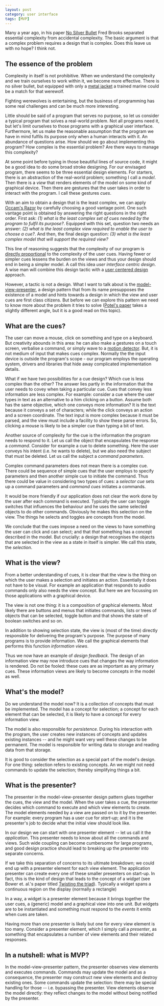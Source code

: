 ```yaml
---
layout: post
category: user interface
tags: [MVP]
---
```

Many a year ago, in his paper [No Silver Bullet](http://en.wikipedia.org/wiki/No_Silver_Bullet) Fred Brooks separated essential complexity from accidental complexity. The basic argument is that a complex problem requires a design that is complex.  Does this leave us with no hope? I think not.

## The essence of the problem

Complexity in itself is not prohibitive.  When we understand the complexity and we train ourselves to work within it, we become more effective.  There is no silver bullet, but equipped with only a [metal jacket](http://en.wikipedia.org/wiki/Full_metal_jacket_bullet) a trained marine could be a match for that werewolf.

Fighting werewolves is entertaining, but the business of programming has some real challenges and can be much more interesting. 

Little should be said of a program that serves no purpose, so let us consider a typical program that solves a real-world problem.  Not all programs need it, but let's limit ourselves to those programs with a graphical user interface.  Furthermore, let us make the reasonable assumption that the program we have in mind fulfils its purpose only when a human interacts with it. An abundance of questions arise. How should we go about implementing this program? How complex is the essential problem?  Are there ways to manage this complexity?    

At some point before typing in those beautiful lines of source code, it might be a good idea to do some broad stroke designing.  For our envisaged program, there seems to be three essential design elements.  For starters, there is an abstraction of the real-world problem; something I call a _model_.  Then there is a _view_ that renders elements of the model on some kind of graphical device.  Then there are gestures that the user takes in order to interact with the program.  I call these gestures _cues_.  

With an aim to obtain a design that is the least complex, we can apply [Occam's Razor](http://en.wikipedia.org/wiki/Occam%27s_razor) by carefully choosing a good vantage point.  One such vantage point is obtained by answering the right questions in the right order.  First ask: _(1) what is the least complex set of cues needed by the program to fulfil its purpose?_.  Equipped with this set, question two needs an answer: _(2) what is the least complex view required to enable the user to choose a cue?_.  And then, the final design question: _(3) what is the least complex model that will support the required view?_  

This line of reasoning suggests that the complexity of our program is [directly proportional](http://en.wikipedia.org/wiki/Proportionality_(mathematics)) to the complexity of the user cues.  Having fewer or simpler cues lessens the burden on the views and thus your design should end in being a simpler model.  A call this idea _user interface centric design_.  A wise man will combine this design tactic with a [user centered design](http://en.wikipedia.org/wiki/User-centered_design) approach.   

However, a tactic is not a design. What I want to talk about is the [model-view-presenter](http://en.wikipedia.org/wiki/Model%E2%80%93view%E2%80%93presenter), a design  pattern that from its name presupposes the existence of a model and hints towards a design in which the view and user cues are first class citizens.  But before we can explore this pattern we need to know more about the problem it tries to solve ([Potel's paper](http://www.wildcrest.com/Potel/Portfolio/mvp.pdf) takes a slightly different angle, but it is a good read on this topic).

## What are the cues?
The user can move a mouse, click on something and type on a keyboard. But creativity abounds in this area: he can also make a gestures on a touch screen, verbalise a command, or simply wave to a [motion detector](http://www.wired.com/2010/11/tonights-release-xbox-kinect-how-does-it-work/all/).  But, it is not medium of input that makes cues complex.  Normally the the input device is outside the program's scope - our program employs the operating system, drivers and libraries that hide away complicated implementation details.

What if we have two possibilities for a cue design? Which cue is less complex than the other?  The answer lies partly in the information that the user needs to covey when taking a particular cue.  Cues that convey less information are less complex.  For example: consider a cue where the user types in text as an alternative to a him clicking on a button.  Assume both has the same objective, which one conveys more information?  It is the text because it conveys a set of characters; while the click conveys an action and a screen coordinate.  The text input is more complex because it must be parsed, and the view must include a facility to show these parse errors.  So, clicking a mouse is likely to be a simpler cue than typing a bit of text.

Another source of complexity for the cue is the information the program needs to respond to it.  Let us call the object that encapsulates the response a _command_.  Consider for example a cue to delete something.  Here the user conveys his intent (i.e. he wants to delete), but we also need the subject that must be deleted.  Let us call the subject a _command parameters_.  

Complex command parameters does not mean there is a complex cue.  There could be sequence of simple cues that the user employs to specify parameters and then another simple cue to initiate the command.  Thus there could be value in considering two types of cues: a _selector cue_ sets up a command parameters and _command cues_ initiates a commands.  

It would be more friendly if our application does not clear the work done by the user after each command is executed.  Typically the user can toggle switches that influences the behaviour and he uses the same selected objects to do other commands.  Obviously he makes this selection on the view.  The things he selects and toggles are concepts from the model.  

We conclude that the cues impose a need on the views to have something the user can click and can select; and that _that_ something has a concept described in the model.  But crucially: a design that recognises the objects that are selected in the view as a state in itself is simpler.  We call this state, the _selection_.

## What is the view?
From a better understanding of cues, it is clear that the view is the thing on which the user makes a selection and initiates an action.  Essentially it does not have to be visual. For example an application that responds to audio commands only also needs the view concept. But here we are focussing on those applications with a graphical device.

The view is not one thing: it is a composition of graphical elements.  Most likely there are buttons and menus that initiates commands, lists or trees of objects that can be selected, toggle button and that shows the state of boolean switches and so on.  

In addition to showing selection state, the view is (most of the time) directly responsible for delivering the program's purpose.  The purpose of many programs is to provide information. We call the graphical elements that performs this function _information views_.

Thus we now have an example of _design feedback_.  The design of an information view may now introduce cues that changes the way information is rendered.  Do not be fooled: these cues are as important as any primary cues.  These information views are likely to become concepts in the model as well.

## What's the model?
Do we understand the model now?  It is a collection of concepts that must be implemented.  The model has a concept for selection; a concept for each element that can be selected, it is likely to have a concept for every information view.   

The model is also responsible for _persistence_.  During his interaction with the program, the user creates new instances of concepts and updates existing instances -- and he might want very well these changes to be permanent. The model is responsible for writing data to  storage and reading data from that storage.

It is good to consider the selection as a special part of the model's design.  For one thing: selection refers to existing concepts.  An we might not need commands to update the selection; thereby simplifying things a bit.

## What is the presenter?
The presenter in the model-view-presenter design pattern glues together the cues, the view and the model.  When the user takes a cue, the presenter decides which command to execute and which view elements to create.  The model elements needed by a view are passed on to it by the presenter. For example: every program has a user cue for _start-up_; and it is the presenter's job to decide what the initial view should look like.

In our design we can start with one presenter element -- let us call it the _application_.  This presenter needs to know about all the commands and views.  Such wide coupling can become cumbersome for large programs, and good design practice should lead to breaking up the presenter into separate concerns.

If we take this separation of concerns to its ultimate breakdown; we could end up with a presenter element for each view element.  The application presenter can create every one of these smaller presenters on start-up.  In fact, this is the kind of design that leads to the concept of a _widget_ (see Bower et. al.'s paper titled [Twisting the triad](http://www.object-arts.com/downloads/papers/TwistingTheTriad.PDF)). Typically a widget spans a continuous region on the display (normally a rectangle)

In a way, a widget is a presenter element because it brings together the user cues, a (generic) model and a graphical view into one unit. But widgets are to be instantiated and something must respond to the _events_ it emits when cues are taken.

Having more than one presenter is likely but one for every view element is too many. Consider a presenter element, which I simply call a _presenter_, as something that encapsulates a number of view elements and their related responses.   

## In a nutshell: what is MVP?
In the model-view-presenter pattern, the presenter observes view elements and executes commands.  Commands may update the model and as a consequence, the presenter may construct new view elements and destroy existing ones. Some commands update the selection: there may be special handling for those -- i.e. bypassing the presenter.  View elements observe the model directly: they reflect changes to the model without being notified by the presenter.
